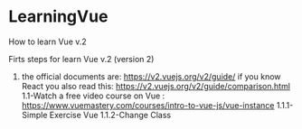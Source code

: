 # LearningVue
 How to learn Vue v.2

Firts steps for learn Vue v.2 (version 2)

1) the official documents are: https://v2.vuejs.org/v2/guide/
if you know React you also read this: https://v2.vuejs.org/v2/guide/comparison.html
    1.1-Watch a free video course on Vue : https://www.vuemastery.com/courses/intro-to-vue-js/vue-instance
        1.1.1-Simple Exercise Vue
        1.1.2-Change Class
